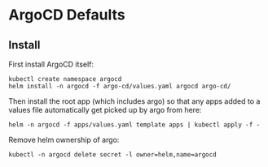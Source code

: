 # ArgoCD Defaults

## Install

First install ArgoCD itself:

```shell
kubectl create namespace argocd
helm install -n argocd -f argo-cd/values.yaml argocd argo-cd/
```

Then install the root app (which includes argo) so that any apps added to a values file automatically get picked up by argo from here:

```shell
helm -n argocd -f apps/values.yaml template apps | kubectl apply -f -
```

Remove helm ownership of argo:

```shell
kubectl -n argocd delete secret -l owner=helm,name=argocd
```